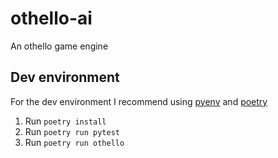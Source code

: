 # othello-ai
An othello game engine

## Dev environment
For the dev environment I recommend using [pyenv](https://github.com/pyenv/pyenv#installation) and [poetry](https://poetry.eustace.io/docs/#installation)
1. Run `poetry install` 
2. Run `poetry run pytest`
3. Run `poetry run othello`
